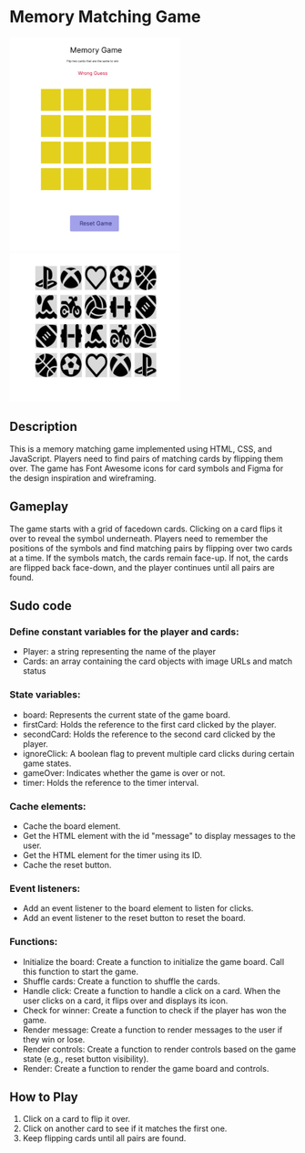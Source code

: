 # Memory Matching Game

<img src="wireframe/wireframe.png" alt="Game wireframe" width="300">
<img src="wireframe/onClick.png" alt="Icons for when card is flipped" width="300">


## Description

This is a memory matching game implemented using HTML, CSS, and JavaScript. Players need to find pairs of matching cards by flipping them over. The game has Font Awesome icons for card symbols and Figma for the design inspiration and wireframing.

## Gameplay

The game starts with a grid of facedown cards. Clicking on a card flips it over to reveal the symbol underneath. Players need to remember the positions of the symbols and find matching pairs by flipping over two cards at a time. If the symbols match, the cards remain face-up. If not, the cards are flipped back face-down, and the player continues until all pairs are found.

## Sudo code

### Define constant variables for the player and cards:
- Player: a string representing the name of the player
- Cards: an array containing the card objects with image URLs and match status

### State variables:
- board: Represents the current state of the game board.
- firstCard: Holds the reference to the first card clicked by the player.
- secondCard: Holds the reference to the second card clicked by the player.
- ignoreClick: A boolean flag to prevent multiple card clicks during certain game states.
- gameOver: Indicates whether the game is over or not.
- timer: Holds the reference to the timer interval.

### Cache elements:
- Cache the board element.
- Get the HTML element with the id "message" to display messages to the user.
- Get the HTML element for the timer using its ID.
- Cache the reset button.

### Event listeners:
- Add an event listener to the board element to listen for clicks.
- Add an event listener to the reset button to reset the board.

### Functions:
- Initialize the board: Create a function to initialize the game board. Call this function to start the game.
- Shuffle cards: Create a function to shuffle the cards.
- Handle click: Create a function to handle a click on a card. When the user clicks on a card, it flips over and displays its icon.
- Check for winner: Create a function to check if the player has won the game.
- Render message: Create a function to render messages to the user if they win or lose.
- Render controls: Create a function to render controls based on the game state (e.g., reset button visibility).
- Render: Create a function to render the game board and controls.

## How to Play

1. Click on a card to flip it over.
2. Click on another card to see if it matches the first one.
3. Keep flipping cards until all pairs are found.


